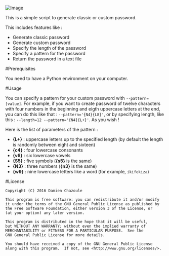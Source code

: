 ![Image](https://raw.githubusercontent.com/MrDoomy/PasswordGenerator/master/dev/password_generator.png)

This is a simple script to generate classic or custom password.

This includes features like :
- Generate classic password
- Generate custom password
- Specify the length of the password
- Specify a pattern for the password
- Return the password in a text file

#Prerequisites

You need to have a Python environment on your computer.

#Usage

You can specify a pattern for your custom password with `--pattern=[value]`. For example, if you want to create password of twelve characters with four numbers in the beginning and eigth uppercase letters at the end, you can do this like that : `--pattern='{N4}{L8}'`, or by specifying length, like this :  `--length=12 --pattern='{N4}{L+}'`. As you wish !

Here is the list of parameters of the pattern : 
- **{L+}** : uppercase letters up to the specified length (by default the length is randomly between eight and sixteen)
- **{c4}** : four lowercase consonants
- **{v6}** : six lowercase vowels
- **{S5}** : five symbols (**{s5}** is the same)
- **{N3}** : three numbers (**{n3}** is the same)
- **{w9}** : nine lowercase letters like a word (for example, `ikifekiza`)

#License

    Copyright (C) 2016 Damien Chazoule

    This program is free software: you can redistribute it and/or modify
    it under the terms of the GNU General Public License as published by
    the Free Software Foundation, either version 3 of the License, or
    (at your option) any later version.

    This program is distributed in the hope that it will be useful,
    but WITHOUT ANY WARRANTY; without even the implied warranty of
    MERCHANTABILITY or FITNESS FOR A PARTICULAR PURPOSE.  See the
    GNU General Public License for more details.

    You should have received a copy of the GNU General Public License
    along with this program.  If not, see <http://www.gnu.org/licenses/>.
